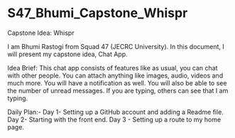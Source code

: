 # S47_Bhumi_Capstone_Whispr
Capstone Idea:  Whispr

I am Bhumi Rastogi from Squad 47 (JECRC University). In this document, I will present my capstone idea, Chat App. 

Idea Brief:
This chat app consists of features like as usual, you can chat with other people. You can attach anything like images, audio, videos and much more. You will have a notification as well. You will also be able to see the number of unread messages.
If you are typing, others can see that I am typing.


Daily Plan:-
Day 1- Setting up a GitHub account and adding a Readme file.
Day 2- Starting with the front end.
Day 3 - Setting up a route to my home page.
